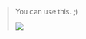 > You can use this. ;) 
>
>![](https://media.discordapp.net/attachments/870312149073920034/874299492147540089/anigif_8.gif)
